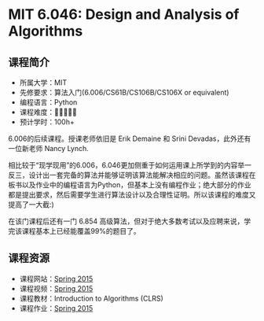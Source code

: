 # MIT 6.046: Design and Analysis of Algorithms

## 课程简介

- 所属大学：MIT
- 先修要求：算法入门(6.006/CS61B/CS106B/CS106X or equivalent)
- 编程语言：Python
- 课程难度：🌟🌟🌟🌟🌟
- 预计学时：100h+

6.006的后续课程。授课老师依旧是 Erik Demaine 和 Srini Devadas，此外还有一位新老师 Nancy Lynch.

相比较于“现学现用”的6.006，6.046更加侧重于如何运用课上所学到的内容举一反三，设计出一套完备的算法并能够证明该算法能解决相应的问题。虽然该课程在板书以及作业中的编程语言为Python，但基本上没有编程作业；绝大部分的作业都是提出要求，然后需要学生进行算法设计以及合理性证明。所以该课程的难度又提高了一大截:)

在该门课程后还有一门 6.854 高级算法，但对于绝大多数考试以及应聘来说，学完该课程基本上已经能覆盖99%的题目了。

## 课程资源

- 课程网站：[Spring 2015](https://ocw.mit.edu/courses/6-046j-design-and-analysis-of-algorithms-spring-2015/)
- 课程视频：[Spring 2015](https://www.bilibili.com/video/BV1A7411E737)
- 课程教材：Introduction to Algorithms (CLRS)
- 课程作业：[Spring 2015](https://ocw.mit.edu/courses/6-046j-design-and-analysis-of-algorithms-spring-2015/pages/assignments/)
